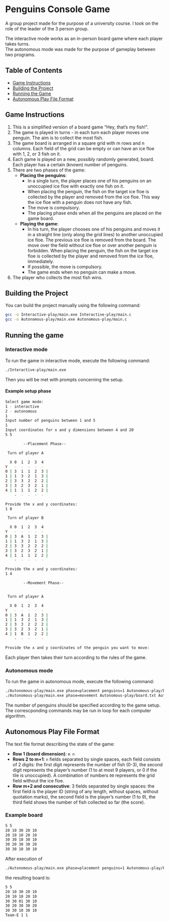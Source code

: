 # Penguins Console Game

A group project made for the purpose of a university course. I took on the role of the leader of the 3 person group.

The interactive mode works as an in-person board game where each player takes turns.  
The autonomous mode was made for the purpose of gameplay between two programs.

## Table of Contents

- [Game Instructions](#game-instructions)
- [Building the Project](#building-the-project)
- [Running the Game](#running-the-game)
- [Autonomous Play File Format](#autonomous-play-file-format)

## Game Instructions

1. This is a simplified version of a board game “Hey, that’s my fish!".
2. The game is played in turns - in each turn each player moves one penguin. The aim is to collect the most fish.
3. The game board is arranged in a square grid with m rows and n columns. Each field of the grid can be empty or can have an ice floe with 1, 2, or 3 fish on it.
4. Each game is played on a new, possibly randomly generated, board. Each player has a certain (known) number of penguins.
5. There are two phases of the game:
   - **Placing the penguins**:
     - In a single turn, the player places one of his penguins on an unoccupied ice floe with exactly one fish on it.
     - When placing the penguin, the fish on the target ice floe is collected by the player and removed from the ice floe. This way the ice floe with a penguin does not have any fish.
     - The move is compulsory.
     - The placing phase ends when all the penguins are placed on the game board.
   - **Playing the game**:
     - In his turn, the player chooses one of his penguins and moves it in a straight line (only along the grid lines) to another unoccupied ice floe. The previous ice floe is removed from the board. The move over the field without ice floe or over another penguin is forbidden. When placing the penguin, the fish on the target ice floe is collected by the player and removed from the ice floe, immediately.
     - If possible, the move is compulsory.
     - The game ends when no penguin can make a move.
6. The player who collects the most fish wins.

## Building the Project

You can build the project manually using the following command:

```sh
gcc -o Interactive-play/main.exe Interactive-play/main.c
gcc -o Autonomous-play/main.exe Autonomous-play/main.c
```
## Running the game

### Interactive mode
To run the game in interactive mode, execute the following command:

```sh
./Interactive-play/main.exe
```
Then you will be met with prompts concerning the setup.
#### Example setup phase
```sh 
Select game mode:
1 - interactive
2 - autonomous
1
Input number of penguins between 1 and 5 
1
Input coordinates for x and y dimensions between 4 and 20
5 5

        --Placement Phase--

 Turn of player A

  X 0  1  2  3  4
Y   -  -  -  -  -
0 | 3  1  1  2  3 |
1 | 1  3  2  1  3 |
2 | 3  3  2  2  2 |
3 | 3  2  3  2  1 |
4 | 1  1  1  2  2 |
    -  -  -  -  -

Provide the x and y coordinates:
1 0

 Turn of player B

  X 0  1  2  3  4
Y   -  -  -  -  -
0 | 3  A  1  2  3 |
1 | 1  3  2  1  3 |
2 | 3  3  2  2  2 |
3 | 3  2  3  2  1 |
4 | 1  1  1  2  2 |
    -  -  -  -  -

Provide the x and y coordinates:
1 4

        --Movement Phase--


 Turn of player A

  X 0  1  2  3  4
Y   -  -  -  -  -
0 | 3  A  1  2  3 |
1 | 1  3  2  1  3 |
2 | 3  3  2  2  2 |
3 | 3  2  3  2  1 |
4 | 1  B  1  2  2 |
    -  -  -  -  -

Provide the x and y coordinates of the penguin you want to move:
```
Each player then takes their turn according to the rules of the game.

### Autonomous mode
To run the game in autonomous mode, execute the following command:
```sh
./Autonomous-play/main.exe phase=placement penguins=1 Autonomous-play/board.txt Autonomous-play/board.txt
./Autonomous-play/main.exe phase=movement Autonomous-play/board.txt Autonomous-play/board.txt
```
The number of penguins should be specified according to the game setup. The correscponding commands may be run in loop for each computer algorithm.

## Autonomous Play File Format

The text file format describing the state of the game:

- **Row 1 (board dimension)**: `m n`
- **Rows 2 to m+1**: `n` fields separated by single spaces, each field consists of 2 digits: the first digit represents the number of fish (0-3), the second digit represents the player’s number (1 to at most 9 players, or 0 if the tile is unoccupied). A combination of numbers `00` represents the grid field without the ice floe.
- **Row m+2 and consecutive**: 3 fields separated by single spaces: the first field is the player ID (string of any length, without spaces, without quotation marks), the second field is the player’s number (1 to 9), the third field shows the number of fish collected so far (the score).

### Example board
```sh
5 5
20 10 30 20 10 
20 10 10 20 10 
30 30 10 30 10 
30 20 30 30 20 
30 30 10 30 10 
```
After execution of
```sh
./Autonomous-play/main.exe phase=placement penguins=1 Autonomous-play/board.txt Autonomous-play/board.txt
```
the resulting board is:
```sh
5 5
20 10 30 20 10 
20 10 10 20 10 
30 30 01 30 10 
30 20 30 30 20 
30 30 10 30 10 
Team-E 1 1
```